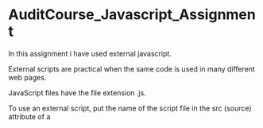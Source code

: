 # AuditCourse_Javascript_Assignment
In this assignment i have used external javascript.

External scripts are practical when the same code is used in many different web pages.

JavaScript files have the file extension .js.

To use an external script, put the name of the script file in the src (source) attribute of a <script> tag.
  
External scripts cannot contain <script> tags.
   
In HTML <input type=" "> is an important element of HTML form. The "type" attribute of input element can be various types, which defines information field. Such as:
  <input type="text" name="name"> gives a text box.<input> element of type "text" are used to define a single-line input text field.
  
  The <input> element of type "password" allow a user to enter the password securely in a webpage. The entered text in password filed converted into "*" or ".", so that it cannot be read by another user. 
  
  The <input> element of type "submit" defines a submit button to submit the form to the server when the "click" event occurs.
  
  The <input> type "radio" defines the radio buttons, which allow choosing an option between a set of related options. At a time only one radio button option can be selected at a time.
  
  The <input> type "checkbox" are displayed as square boxes which can be checked or unchecked to select the choices from the given options.
  
  The <input> type "email" creates an input filed which allow a user to enter the e-mail address with pattern validation. The multiple attributes allow a user to enter more than one email address.
  
  The <input> element type number creates input filed which allows a user to enter the numeric value. You can also restrict to enter a minimum and maximum value using min and max attribute.
  
The <select> element defines a drop-down list.The <option> elements defines an option that can be selected.

By default, the first item in the drop-down list is selected.
  
